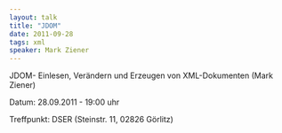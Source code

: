 ```yaml
---
layout: talk
title: "JDOM"
date: 2011-09-28
tags: xml
speaker: Mark Ziener
---
```


JDOM- Einlesen, Verändern und Erzeugen von XML-Dokumenten (Mark Ziener)

Datum: 28.09.2011 - 19:00 uhr

Treffpunkt: DSER (Steinstr. 11, 02826 Görlitz)